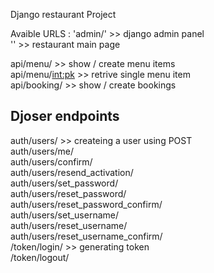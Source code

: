 Django restaurant Project

Avaible URLS : 
'admin/' >> django admin panel <br>
'' >> restaurant main page <br> 

api/menu/ >> show / create menu items <br>
api/menu/<int:pk> >> retrive single menu item  <br>
api/booking/ >> show / create bookings  <br>


 ## Djoser endpoints ##
 
auth/users/ >> createing a user using POST <br>
auth/users/me/<br>
auth/users/confirm/<br>
auth/users/resend_activation/<br>
auth/users/set_password/<br>
auth/users/reset_password/<br>
auth/users/reset_password_confirm/<br>
auth/users/set_username/<br>
auth/users/reset_username/<br>
auth/users/reset_username_confirm/<br>
/token/login/ >> generating token<br>
/token/logout/<br>
